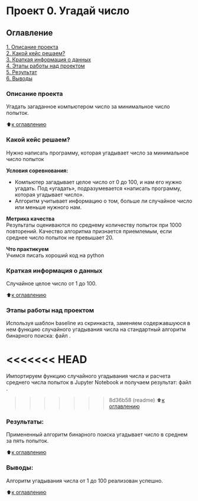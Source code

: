 # Проект 0. Угадай число

## Оглавление

[1. Описание проекта](../project_0/README.md#Описание-проекта)  
[2. Какой кейс решаем?](../project_0/README.md#Какой-кейс-решаем)  
[3. Краткая информация о данных](../project_0/README.md#Краткая-информация-о-данных)  
[4. Этапы работы над проектом](../project_0/README.md#Этапы-работы-над-проектом)  
[5. Результат](../project_0/README.md#Результат)  
[6. Выводы](../project_0/README.md#Выводы)

### Описание проекта

Угадать загаданное компьютером число за минимальное число попыток.

:arrow_up:[к оглавлению](../project_0/README.md#Оглавление)

### Какой кейс решаем?

Нужно написать программу, которая угадывает число за минимальное число попыток

**Условия соревнования:**

- Компьютер загадывает целое число от 0 до 100, и нам его нужно угадать. Под «угадать», подразумевается «написать программу, которая угадывает число».
- Алгоритм учитывает информацию о том, больше ли случайное число или меньше нужного нам.

**Метрика качества**  
Результаты оцениваются по среднему количеству попыток при 1000 повторений. Качество алгоритма признается приемлемым, если среднее число попыток не превышает 20.

**Что практикуем**  
Учимся писать хороший код на python

### Краткая информация о данных

Случайное целое число от 1 до 100.

:arrow_up:[к оглавлению](../project_0/README.md#Оглавление)

### Этапы работы над проектом

Используя шаблон baseline из скринкаста, заменяем содержавшуюся в нем функцию случайного угадывания числа на стандартный алгоритм бинарного поиска: файл [](.binary_search.py).

<<<<<<< HEAD
=======
Импортируем функцию случайного угадывания числа и расчета среднего числа попыток в Jupyter Notebook и получаем результат: файл [](binary_search_game.ipynb).

>>>>>>> 8d36b58 (readme)
:arrow_up:[к оглавлению](../project_0/README.md#Оглавление)

### Результаты:

Примененный алгоритм бинарного поиска угадывает число в среднем за пять попыток.

:arrow_up:[к оглавлению](../project_0/README.md#Оглавление)

### Выводы:

Алгоритм угадывания числа от 1 до 100 реализован успешно.

:arrow_up:[к оглавлению](../project_0/README.md#Оглавление)

